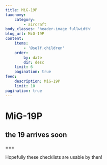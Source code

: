```yaml
---
title: MiG-19P
taxonomy:
    category:
        - aircraft
body_classes: 'header-image fullwidth'
blog_url: MiG-19P
content:
    items:
        - '@self.children'
    order:
        by: date
        dir: desc
    limit: 6
    pagination: true
feed:
    description: MiG-19P
    limit: 10
pagination: true
---
```


# MiG-19P

## the 19 arrives soon 

===

Hopefully these checklists are usable by then!

